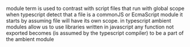 module term is used to contrast with script files that run with global scope
when typescript detect that a file is a commonJS or EcmaScript module it starts by assuming file will have its own scope.
in typescript ambient modules allow us to use libraries written in javascript
any function not exported becomes (is assumed by the typescript compiler) to be a part of the ambient module